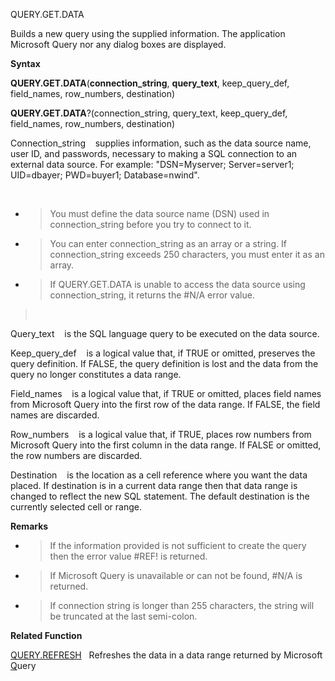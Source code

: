 QUERY.GET.DATA

Builds a new query using the supplied information. The application
Microsoft Query nor any dialog boxes are displayed.

**Syntax**

**QUERY.GET.DATA**(**connection\_string**, **query\_text**,
keep\_query\_def, field\_names, row\_numbers, destination)

**QUERY.GET.DATA**?(connection\_string, query\_text, keep\_query\_def,
field\_names, row\_numbers, destination)

Connection\_string    supplies information, such as the data source
name, user ID, and passwords, necessary to making a SQL connection to an
external data source. For example: "DSN=Myserver; Server=server1;
UID=dbayer; PWD=buyer1; Database=nwind".

 

  - > You must define the data source name (DSN) used in
    > connection\_string before you try to connect to it.

  - > You can enter connection\_string as an array or a string. If
    > connection\_string exceeds 250 characters, you must enter it as an
    > array.

  - > If QUERY.GET.DATA is unable to access the data source using
    > connection\_string, it returns the \#N/A error value.

>  

Query\_text    is the SQL language query to be executed on the data
source.

Keep\_query\_def    is a logical value that, if TRUE or omitted,
preserves the query definition. If FALSE, the query definition is lost
and the data from the query no longer constitutes a data range.

Field\_names    is a logical value that, if TRUE or omitted, places
field names from Microsoft Query into the first row of the data range.
If FALSE, the field names are discarded.

Row\_numbers    is a logical value that, if TRUE, places row numbers
from Microsoft Query into the first column in the data range. If FALSE
or omitted, the row numbers are discarded.

Destination    is the location as a cell reference where you want the
data placed. If destination is in a current data range then that data
range is changed to reflect the new SQL statement. The default
destination is the currently selected cell or range.

**Remarks**

  - > If the information provided is not sufficient to create the query
    > then the error value \#REF\! is returned.

  - > If Microsoft Query is unavailable or can not be found, \#N/A is
    > returned.

  - > If connection string is longer than 255 characters, the string
    > will be truncated at the last semi-colon.

**Related Function**

[QUERY.REFRESH](QUERY.REFRESH.md)   Refreshes the data in a data range returned by Microsoft
[Q](Q.md)uery


